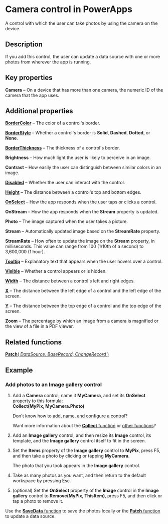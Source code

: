 <properties
    pageTitle="Camera control: reference | Microsoft PowerApps"
    description="Information, including properties and examples, about the Camera control"
    services=""
    suite="powerapps"
    documentationCenter="na"
    authors="aftowen"
    manager="erikre"
    editor=""
    tags=""/>

<tags
   ms.service="powerapps"
   ms.devlang="na"
   ms.topic="article"
   ms.tgt_pltfrm="na"
   ms.workload="na"
   ms.date="03/10/2016"
   ms.author="anneta"/>

# Camera control in PowerApps #
A control with which the user can take photos by using the camera on the device.

## Description ##
If you add this control, the user can update a data source with one or more photos from wherever the app is running.

## Key properties ##

**Camera** – On a device that has more than one camera, the numeric ID of the camera that the app uses.

## Additional properties ##

**[BorderColor](../properties/properties-color-border.md)** – The color of a control's border.

**[BorderStyle](../properties/properties-color-border.md)** – Whether a control's border is **Solid**, **Dashed**, **Dotted**, or **None**.

**[BorderThickness](../properties/properties-color-border.md)** – The thickness of a control's border.

**Brightness** – How much light the user is likely to perceive in an image.

**Contrast** – How easily the user can distinguish between similar colors in an image.

**[Disabled](../properties/properties-core.md)** – Whether the user can interact with the control.

**[Height](../properties/properties-size-location.md)** – The distance between a control's top and bottom edges.

**[OnSelect](../properties/properties-core.md)** – How the app responds when the user taps or clicks a control.

**OnStream** – How the app responds when the **Stream** property is updated.

**Photo** – The image captured  when the user takes a picture.

**Stream** – Automatically updated image based on the **StreamRate** property.

**StreamRate** – How often to update the image on the **Stream** property, in milliseconds.  This value can range from 100 (1/10th of a second) to 3,600,000 (1 hour).

**[Tooltip](../properties/properties-core.md)** – Explanatory text that appears when the user hovers over a control.

**[Visible](../properties/properties-core.md)** – Whether a control appears or is hidden.

**[Width](../properties/properties-size-location.md)** – The distance between a control's left and right edges.

**[X](../properties/properties-size-location.md)** – The distance between the left edge of a control and the left edge of the screen.

**[Y](../properties/properties-size-location.md)** – The distance between the top edge of a control and the top edge of the screen.

**Zoom** – The percentage by which an image from a camera is magnified or the view of a file in a PDF viewer.

## Related functions ##

[**Patch**( *DataSource*, *BaseRecord*, *ChangeRecord* )](../functions/function-patch.md)

## Example ##
### Add photos to an Image gallery control ###
1. Add a **Camera** control, name it **MyCamera**, and set its **OnSelect** property to this formula:<br>
**Collect(MyPix, MyCamera.Photo)**

	Don't know how to [add, name, and configure a control](../add-configure-controls.md)?

	Want more information about the [**Collect** function](function-clear-collect-clearcollect.md) or [other functions](../formula-reference.md)?

1. Add an **Image gallery** control, and then resize its **Image** control, its template, and the **Image gallery** control itself to fit in the screen.

1. Set the **Items** property of the **Image gallery** control to **MyPix**, press F5, and then take a photo by clicking or tapping **MyCamera**.

	The photo that you took appears in the **Image gallery** control.

1. Take as many photos as you want, and then return to the default workspace by pressing Esc.

1. (optional) Set the **OnSelect** property of the **Image** control in the **Image gallery** control to **Remove(MyPix, ThisItem)**, press F5, and then click or tap a photo to remove it.

Use the [**SaveData** function](function-savedata-loaddata.md) to save the photos locally or the [**Patch** function](function-patch.md) to update a data source.
